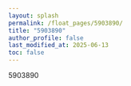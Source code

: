 ```yaml
---
layout: splash
permalink: /float_pages/5903890/
title: "5903890"
author_profile: false
last_modified_at: 2025-06-13
toc: false
---
```

 
5903890
